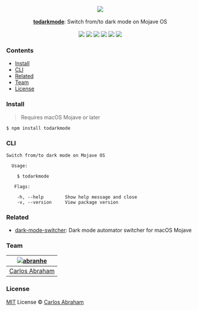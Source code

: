 <div align="center">
	<a href="https://www.npmjs.com/package/todarkmode">
		<img src="https://cdn.abranhe.com/projects/todarkmode/m.gif">
	</a>
	<br>
	<br>
	<a href="https://www.npmjs.com/package/todarkmode"><b>todarkmode</b></a>: Switch from/to dark mode on Mojave OS
  <br>
  <br>
  <a href="https://travis-ci.org/abranhe/todarkmode">
	<img src="https://img.shields.io/travis/abranhe/todarkmode.svg?logo=travis" /></a>
  <a href="https://github.com/abranhe/todarkmode/blob/master/license"><img src="https://img.shields.io/github/license/abranhe/todarkmode.svg" /></a>
	<a href="https://github.com/abranhe"><img src="https://abranhe.com/badge.svg"></a>
	<a href="https://cash.me/$abranhe"><img src="https://cdn.abranhe.com/badges/cash-me.svg"></a>
	<a href="https://paypal.me/abranhe/10"><img src="https://cdn.abranhe.com/badges/paypal.svg"></a>
	<a href="https://patreon.com/abranhe"><img src="https://cdn.abranhe.com/badges/patreon.svg" /></a>
</div>

### Contents

- [Install](#install)
- [CLI](#cli)
- [Related](#related)
- [Team](#team)
- [License](#license)

### Install

> Requires macOS Mojave or later

```
$ npm install todarkmode
```

### CLI

```console
Switch from/to dark mode on Mojave OS

  Usage:

    $ todarkmode

   Flags:

    -h, --help        Show help message and close
    -v, --version     View package version

```

### Related 

- [dark-mode-switcher](https://github.com/jeongwhanchoi/dark-mode-switcher): Dark mode automator switcher for macOS Mojave 

### Team

|[![abranhe][abranhe-i]][abranhe]|
| :----------------------------: |
| [Carlos Abraham][abranhe]      |


### License

[MIT][license-link] License © [Carlos Abraham][abranhe]

[license-link]: https://github.com/abranhe/todarkmode/blob/master/license
[abranhe]: https://github.com/abranhe
[abranhe-i]: https://avatars3.githubusercontent.com/u/21347264?s=50
